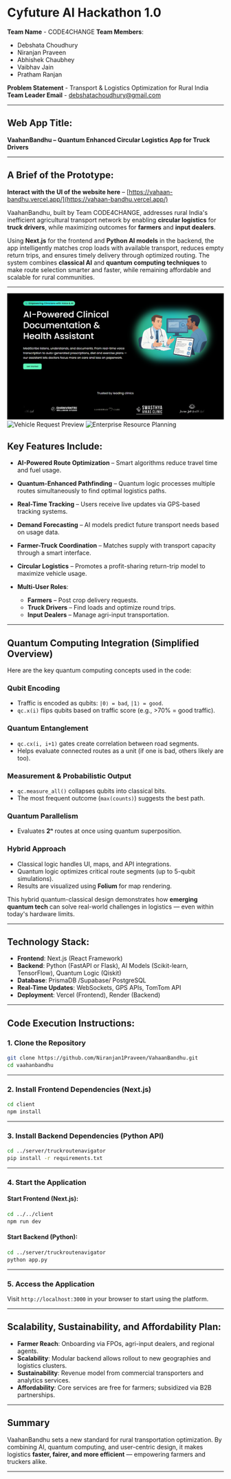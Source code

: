# Cyfuture AI Hackathon 1.0

**Team Name** - CODE4CHANGE
**Team Members**:

* Debshata Choudhury
* Niranjan Praveen
* Abhishek Chaubhey
* Vaibhav Jain
* Pratham Ranjan

**Problem Statement** - Transport & Logistics Optimization for Rural India
**Team Leader Email** - [debshatachoudhury@gmail.com](mailto:debshatachoudhury@gmail.com)

---

## Web App Title:

**VaahanBandhu – Quantum Enhanced Circular Logistics App for Truck Drivers**

---

## A Brief of the Prototype:

**Interact with the UI of the website here** – [https://vahaan-bandhu.vercel.app/](https://vahaan-bandhu.vercel.app/)

VaahanBandhu, built by Team CODE4CHANGE, addresses rural India's inefficient agricultural transport network by enabling **circular logistics** for **truck drivers**, while maximizing outcomes for **farmers** and **input dealers**.

Using **Next.js** for the frontend and **Python AI models** in the backend, the app intelligently matches crop loads with available transport, reduces empty return trips, and ensures timely delivery through optimized routing. The system combines **classical AI** and **quantum computing techniques** to make route selection smarter and faster, while remaining affordable and scalable for rural communities.

---

![Landing Page Preview](./designs/landingPage.png)
![Vehicle Request Preview](./designs/vehicleRequest.png)
![Enterprise Resource Planning](./designs/ERP.png)

## Key Features Include:

* **AI-Powered Route Optimization** – Smart algorithms reduce travel time and fuel usage.
* **Quantum-Enhanced Pathfinding** – Quantum logic processes multiple routes simultaneously to find optimal logistics paths.
* **Real-Time Tracking** – Users receive live updates via GPS-based tracking systems.
* **Demand Forecasting** – AI models predict future transport needs based on usage data.
* **Farmer-Truck Coordination** – Matches supply with transport capacity through a smart interface.
* **Circular Logistics** – Promotes a profit-sharing return-trip model to maximize vehicle usage.
* **Multi-User Roles**:

  * **Farmers** – Post crop delivery requests.
  * **Truck Drivers** – Find loads and optimize round trips.
  * **Input Dealers** – Manage agri-input transportation.

---

## Quantum Computing Integration (Simplified Overview)

Here are the key quantum computing concepts used in the code:

### Qubit Encoding

* Traffic is encoded as qubits: `|0⟩ = bad`, `|1⟩ = good`.
* `qc.x(i)` flips qubits based on traffic score (e.g., >70% = good traffic).

### Quantum Entanglement

* `qc.cx(i, i+1)` gates create correlation between road segments.
* Helps evaluate connected routes as a unit (if one is bad, others likely are too).

### Measurement & Probabilistic Output

* `qc.measure_all()` collapses qubits into classical bits.
* The most frequent outcome (`max(counts)`) suggests the best path.

### Quantum Parallelism

* Evaluates **2ⁿ** routes at once using quantum superposition.

### Hybrid Approach

* Classical logic handles UI, maps, and API integrations.
* Quantum logic optimizes critical route segments (up to 5-qubit simulations).
* Results are visualized using **Folium** for map rendering.

This hybrid quantum-classical design demonstrates how **emerging quantum tech** can solve real-world challenges in logistics — even within today's hardware limits.

---

## Technology Stack:

* **Frontend**: Next.js (React Framework)
* **Backend**: Python (FastAPI or Flask), AI Models (Scikit-learn, TensorFlow), Quantum Logic (Qiskit)
* **Database**: PrismaDB /Supabase/ PostgreSQL
* **Real-Time Updates**: WebSockets, GPS APIs, TomTom API
* **Deployment**: Vercel (Frontend), Render (Backend)

---

## Code Execution Instructions:

### 1. Clone the Repository

```bash
git clone https://github.com/Niranjan1Praveen/VahaanBandhu.git  
cd vaahanbandhu
```

---

### 2. Install Frontend Dependencies (Next.js)

```bash
cd client
npm install
```

---

### 3. Install Backend Dependencies (Python API)

```bash
cd ../server/truckroutenavigator
pip install -r requirements.txt
```

---

### 4. Start the Application

#### Start Frontend (Next.js):

```bash
cd ../../client
npm run dev
```

#### Start Backend (Python):

```bash
cd ../server/truckroutenavigator
python app.py
```

---

### 5. Access the Application

Visit `http://localhost:3000` in your browser to start using the platform.

---

## Scalability, Sustainability, and Affordability Plan:

* **Farmer Reach**: Onboarding via FPOs, agri-input dealers, and regional agents.
* **Scalability**: Modular backend allows rollout to new geographies and logistics clusters.
* **Sustainability**: Revenue model from commercial transporters and analytics services.
* **Affordability**: Core services are free for farmers; subsidized via B2B partnerships.

---

## Summary

VaahanBandhu sets a new standard for rural transportation optimization. By combining AI, quantum computing, and user-centric design, it makes logistics **faster, fairer, and more efficient** — empowering farmers and truckers alike.

---